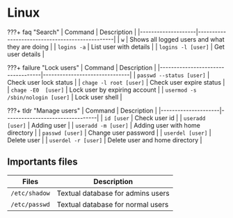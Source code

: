 # Linux

???+ faq "Search"
    | Command            | Description                                    |
    |--------------------|------------------------------------------------|
    | `w`                | Shows all logged users and what they are doing |
    | `logins -a`        | List user with details                         |
    | `logins -l [user]` | Get user details                               |

???+ failure "Lock users"
    | Command                           | Description                   |
    |-----------------------------------|-------------------------------|
    | `passwd --status [user]`          | Check user lock status        |
    | `chage -l root [user]`            | Check user expire status      |
    | `chage -E0  [user]`               | Lock user by expiring account |
    | `usermod -s /sbin/nologin [user]` | Lock user shell               |

???+ tldr "Manage users"
    | Command             | Description                     |
    |---------------------|---------------------------------|
    | `id [user`          | Check user id                   |
    | `useradd [user]`    | Adding user                     |
    | `useradd -m [user]` | Adding user with home directory |
    | `passwd [user]`     | Change user password            |
    | `userdel [user]`    | Delete user                     |
    | `userdel -r [user]` | Delete user and home directory  |

## Importants files

| Files         | Description                       |
|---------------|-----------------------------------|
| `/etc/shadow` | Textual database for admins users |
| `/etc/passwd` | Textual database for normal users |
